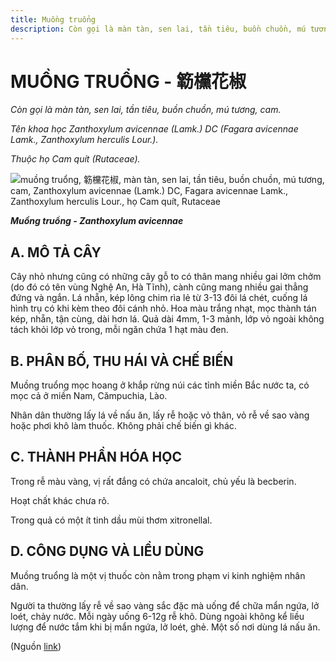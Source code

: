 ```yaml
---
title: Muồng truổng
description: Còn gọi là màn tàn, sen lai, tần tiêu, buồn chuồn, mú tương, cam. Tên khoa học Zanthoxylum avicennae (Lamk.) DC (Fagara avicennae Lamk., Zanthoxylum herculis Lour.). Thuộc họ Cam quít (Rutaceae).
---
```

# MUỒNG TRUỔNG - 簕欓花椒

*Còn gọi là màn tàn, sen lai, tần tiêu, buồn chuồn, mú tương, cam.*

*Tên khoa học Zanthoxylum avicennae (Lamk.) DC (Fagara avicennae Lamk., Zanthoxylum herculis Lour.).*

*Thuộc họ Cam quít (Rutaceae).*

![muồng truổng, 簕欓花椒, màn tàn, sen lai, tần tiêu, buồn chuồn, mú tương, cam, Zanthoxylum avicennae \(Lamk.\) DC, Fagara avicennae Lamk., Zanthoxylum herculis Lour., họ Cam quít, Rutaceae](/imgs/do-tat-loi/ctvvtvn/muong-truong.jpg)

***Muồng truổng - Zanthoxylum avicennae***

## A. MÔ TẢ CÂY

Cây nhỏ nhưng cũng có những cây gỗ to có thân mang nhiều gai lởm chởm (do đó có tên vùng Nghệ An, Hà Tĩnh), cành cũng mang nhiều gai thẳng đứng và ngắn. Lá nhẵn, kép lông chim rìa lẻ từ 3-13 đôi lá chét, cuống lá hình trụ có khi kèm theo đôi cánh nhỏ. Hoa màu trắng nhạt, mọc thành tán kép, nhẵn, tận cùng, dài hơn lá. Quả dài 4mm, 1-3 mảnh, lớp vỏ ngoài không tách khỏi lớp vỏ trong, mỗi ngăn chứa 1 hạt màu đen.

## B. PHÂN BỐ, THU HÁI VÀ CHẾ BIẾN

Muồng truổng mọc hoang ở khắp rừng núi các tỉnh miền Bắc nước ta, có mọc cả ở miền Nam, Cămpuchia, Lào.

Nhân dân thường lấy lá về nấu ăn, lấy rễ hoặc vỏ thân, vỏ rễ về sao vàng hoặc phơi khô làm thuốc. Không phải chế biến gì khác.

## C. THÀNH PHẦN HÓA HỌC

Trong rễ màu vàng, vị rất đắng có chứa ancaloit, chủ yếu là becberin.

Hoạt chất khác chưa rõ.

Trong quả có một ít tinh dầu mùi thơm xitronellal.

## D. CÔNG DỤNG VÀ LIỀU DÙNG

Muồng truổng là một vị thuốc còn nằm trong phạm vi kinh nghiệm nhân dân.

Người ta thường lấy rễ về sao vàng sắc đặc mà uống để chữa mẩn ngứa, lở loét, chảy nước. Mỗi ngày uống 6-12g rễ khô. Dùng ngoài không kể liều lượng để nước tắm khi bị mẩn ngứa, lở loét, ghẻ. Một số nơi dùng lá nấu ăn.

(Nguồn <a href="http://www.thuocvuonnha.com/nhung-cay-thuoc-va-vi-thuoc-viet-nam/ket-qua-tra-cuu/muong-truong" target="_blank">link</a>)
